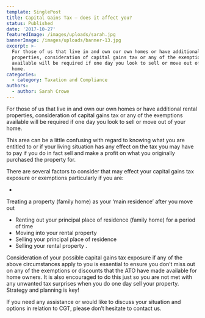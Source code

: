 ```yaml
---
template: SinglePost
title: Capital Gains Tax – does it affect you?
status: Published
date: '2017-10-27'
featuredImage: /images/uploads/sarah.jpg
bannerImage: /images/uploads/banner-13.jpg
excerpt: >-
  For those of us that live in and own our own homes or have additional rental
  properties, consideration of capital gains tax or any of the exemptions
  available will be required if one day you look to sell or move out of your
  home.
categories:
  - category: Taxation and Compliance
authors:
  - author: Sarah Crowe
---
```


For those of us that live in and own our own homes or have additional rental properties, consideration of capital gains tax or any of the exemptions available will be required if one day you look to sell or move out of your home.

This area can be a little confusing with regard to knowing what you are entitled to or if your living situation has any effect on the tax you may have to pay if you do in fact sell and make a profit on what you originally purchased the property for.

There are several factors to consider that may effect your capital gains tax exposure or exemptions particularly if you are:

-

Treating a property (family home) as your ‘main residence’ after you move out

- Renting out your principal place of residence (family home) for a period of time
- Moving into your rental property
- Selling your principal place of residence
- Selling your rental property
  .

Consideration of your possible capital gains tax exposure if any of the above circumstances apply to you is essential to ensure you don’t miss out on any of the exemptions or discounts that the ATO have made available for home owners. It is also encouraged to do this just so you are not met with any unwanted tax surprises when you do one day sell your property. Strategy and planning is key!

If you need any assistance or would like to discuss your situation and options in relation to CGT, please don’t hesitate to contact us.
